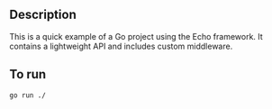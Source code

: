 ## Description

This is a quick example of a Go project using the Echo framework. It contains a lightweight API and includes custom middleware. 

## To run
`go run ./`
